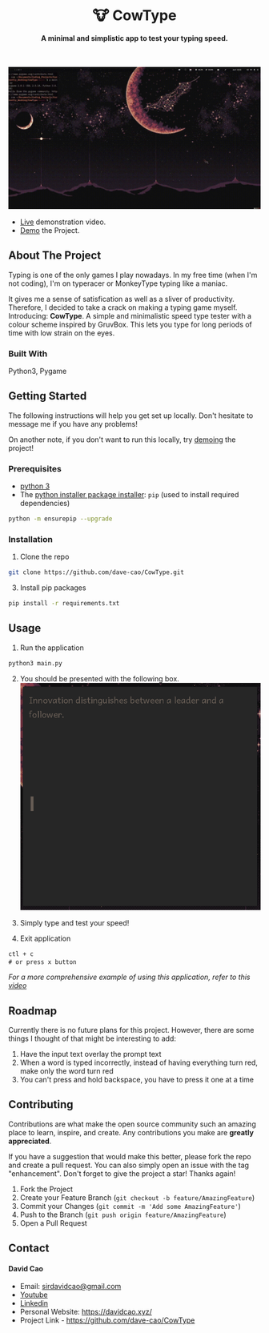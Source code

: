<h1 align='center'>🐮 CowType</h1>

<h4 align='center'>A minimal and simplistic app to test your typing speed.</h4>

<br>

![Cow Type Gif](./assets/cowtype.gif)

- [Live](https://youtu.be/lXkNbTZ2OCQ) demonstration video.
- [Demo](https://replit.com/@KingCao/CowType?lite=1&outputonly=1) the Project.


<!-- ABOUT THE PROJECT -->
## About The Project

Typing is one of the only games I play nowadays. In my free time (when I'm not coding), I'm on typeracer or MonkeyType typing like a maniac. 

It gives me a sense of satisfication as well as a sliver of productivity. Therefore, I decided to take a crack on making a typing game myself. Introducing: **CowType**. A simple and minimalistic speed type tester with a colour scheme inspired by GruvBox. This lets you type for long periods of time with low strain on the eyes.

### Built With

Python3, Pygame

<!-- GETTING STARTED -->
## Getting Started

The following instructions will help you get set up locally. Don't hesitate to message me if you have any problems!

On another note, if you don't want to run this locally, try [demoing](https://replit.com/@KingCao/CowType?lite=1&outputonly=1) the project!

### Prerequisites

- [python 3](https://www.python.org/downloads/)
- The [python installer package installer](https://pip.pypa.io/en/stable/installation/): `pip` (used to install required dependencies)
```sh
python -m ensurepip --upgrade
```

### Installation

1. Clone the repo
```sh
git clone https://github.com/dave-cao/CowType.git
```
3. Install pip packages
```sh
pip install -r requirements.txt
```

<!-- USAGE EXAMPLES -->
## Usage

1. Run the application
```sh
python3 main.py
```
2. You should be presented with the following box.
![Type begin](img/image0.png)

3. Simply type and test your speed!

4. Exit application
```
ctl + c
# or press x button
```

_For a more comprehensive example of using this application, refer to this [video](https://youtu.be/lXkNbTZ2OCQ)_




<!-- ROADMAP -->
## Roadmap

Currently there is no future plans for this project. However, there are some things I thought of
that might be interesting to add:
1. Have the input text overlay the prompt text
2. When a word is typed incorrectly, instead of having everything turn red, make only the word turn red
3. You can't press and hold backspace, you have to press it one at a time



<!-- CONTRIBUTING -->
## Contributing

Contributions are what make the open source community such an amazing place to learn, inspire, and create. Any contributions you make are **greatly appreciated**.

If you have a suggestion that would make this better, please fork the repo and create a pull request. You can also simply open an issue with the tag "enhancement".
Don't forget to give the project a star! Thanks again!

1. Fork the Project
2. Create your Feature Branch (`git checkout -b feature/AmazingFeature`)
3. Commit your Changes (`git commit -m 'Add some AmazingFeature'`)
4. Push to the Branch (`git push origin feature/AmazingFeature`)
5. Open a Pull Request




<!-- CONTACT -->
## Contact

#### David Cao
- Email: sirdavidcao@gmail.com
- [Youtube](https://www.youtube.com/channel/UCEnBPbnNnqhQIIhW1uLXrLA)
- [Linkedin](https://www.linkedin.com/in/david-cao99/)
- Personal Website: https://davidcao.xyz/
- Project Link - https://github.com/dave-cao/CowType



